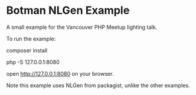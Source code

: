 # Botman NLGen Example

A small example for the Vancouver PHP Meetup lighting talk.

To run the example:

composer install

php -S 127.0.0.1:8080

open http://127.0.0.1:8080 on your browser.

Note this example uses NLGen from packagist, unlike the other examples.

